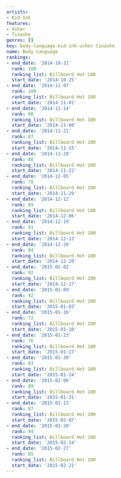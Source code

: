 ```yaml
---
artists:
- Kid Ink
features:
- Usher
- Tinashe
genres: []
key: body-language-kid-ink-usher-tinashe
name: Body Language
rankings:
- end_date: '2014-10-31'
  rank: 100
  ranking_list: Billboard Hot 100
  start_date: '2014-10-25'
- end_date: '2014-11-07'
  rank: 100
  ranking_list: Billboard Hot 100
  start_date: '2014-11-01'
- end_date: '2014-11-14'
  rank: 88
  ranking_list: Billboard Hot 100
  start_date: '2014-11-08'
- end_date: '2014-11-21'
  rank: 87
  ranking_list: Billboard Hot 100
  start_date: '2014-11-15'
- end_date: '2014-11-28'
  rank: 80
  ranking_list: Billboard Hot 100
  start_date: '2014-11-22'
- end_date: '2014-12-05'
  rank: 78
  ranking_list: Billboard Hot 100
  start_date: '2014-11-29'
- end_date: '2014-12-12'
  rank: 89
  ranking_list: Billboard Hot 100
  start_date: '2014-12-06'
- end_date: '2014-12-19'
  rank: 91
  ranking_list: Billboard Hot 100
  start_date: '2014-12-13'
- end_date: '2014-12-26'
  rank: 84
  ranking_list: Billboard Hot 100
  start_date: '2014-12-20'
- end_date: '2015-01-02'
  rank: 92
  ranking_list: Billboard Hot 100
  start_date: '2014-12-27'
- end_date: '2015-01-09'
  rank: 92
  ranking_list: Billboard Hot 100
  start_date: '2015-01-03'
- end_date: '2015-01-16'
  rank: 72
  ranking_list: Billboard Hot 100
  start_date: '2015-01-10'
- end_date: '2015-01-23'
  rank: 76
  ranking_list: Billboard Hot 100
  start_date: '2015-01-17'
- end_date: '2015-01-30'
  rank: 83
  ranking_list: Billboard Hot 100
  start_date: '2015-01-24'
- end_date: '2015-02-06'
  rank: 89
  ranking_list: Billboard Hot 100
  start_date: '2015-01-31'
- end_date: '2015-02-13'
  rank: 87
  ranking_list: Billboard Hot 100
  start_date: '2015-02-07'
- end_date: '2015-02-20'
  rank: 94
  ranking_list: Billboard Hot 100
  start_date: '2015-02-14'
- end_date: '2015-02-27'
  rank: 85
  ranking_list: Billboard Hot 100
  start_date: '2015-02-21'
---
```



